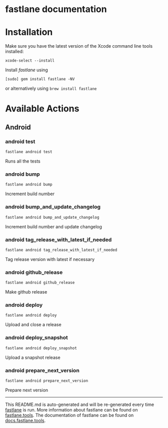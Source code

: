 fastlane documentation
================
# Installation

Make sure you have the latest version of the Xcode command line tools installed:

```
xcode-select --install
```

Install _fastlane_ using
```
[sudo] gem install fastlane -NV
```
or alternatively using `brew install fastlane`

# Available Actions
## Android
### android test
```
fastlane android test
```
Runs all the tests
### android bump
```
fastlane android bump
```
Increment build number
### android bump_and_update_changelog
```
fastlane android bump_and_update_changelog
```
Increment build number and update changelog
### android tag_release_with_latest_if_needed
```
fastlane android tag_release_with_latest_if_needed
```
Tag release version with latest if necessary
### android github_release
```
fastlane android github_release
```
Make github release
### android deploy
```
fastlane android deploy
```
Upload and close a release
### android deploy_snapshot
```
fastlane android deploy_snapshot
```
Upload a snapshot release
### android prepare_next_version
```
fastlane android prepare_next_version
```
Prepare next version

----

This README.md is auto-generated and will be re-generated every time [fastlane](https://fastlane.tools) is run.
More information about fastlane can be found on [fastlane.tools](https://fastlane.tools).
The documentation of fastlane can be found on [docs.fastlane.tools](https://docs.fastlane.tools).
